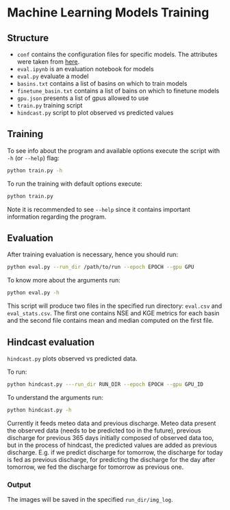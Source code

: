 # Machine Learning Models Training

## Structure

- `conf` contains the configuration files for specific models. The attributes were taken from [here](https://neuralhydrology.readthedocs.io/en/latest/usage/config.html).
- `eval.ipynb` is an evaluation notebook for models
- `eval.py` evaluate a model
- `basins.txt` contains a list of basins on which to train models
- `finetune_basin.txt` contains a list of bains on which to finetune models
- `gpu.json` presents a list of gpus allowed to use
- `train.py` training script
- `hindcast.py` script to plot observed vs predicted values

## Training

To see info about the program and available options execute the script with `-h` (or `--help`) flag:

```bash
python train.py -h
```

To run the training with default options execute:

```bash
python train.py
```

Note it is recommended to see `--help` since it contains important information regarding the program.


## Evaluation 

After training evaluation is necessary, hence you should run:

```bash
python eval.py --run_dir /path/to/run --epoch EPOCH --gpu GPU
```

To know more about the arguments run:

```bash
python eval.py -h
```

This script will produce two files in the specified run directory: `eval.csv` and `eval_stats.csv`. The first one contains NSE and KGE metrics for each basin and the second file contains mean and median computed on the first file.


## Hindcast evaluation

`hindcast.py` plots observed vs predicted data. 

To run:

```bash
python hindcast.py ---run_dir RUN_DIR --epoch EPOCH --gpu GPU_ID
```

To understand the arguments run:

```bash
python hindcast.py -h
```

Currently it feeds meteo data and previous discharge. Meteo data present the observed data (needs to be predicted too in the future), previous discharge for previous 365 days initially composed of observed data too, but in the process of hindcast, the predicted values are added as previous discharge. E.g. if we predict discharge for tomorrow, the discharge for today is fed as previous discharge, for predicting the discharge for the day after tomorrow, we fed the discharge for tomorrow as previous one.

### Output

The images will be saved in the specified `run_dir/img_log`.
